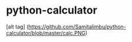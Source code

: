 # python-calculator
[alt tag] (https://github.com/Samitalimbu/python-calculator/blob/master/calc.PNG)
